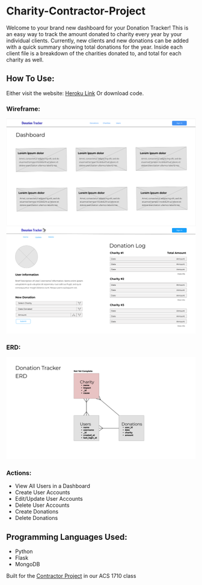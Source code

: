 # Charity-Contractor-Project
Welcome to your brand new dashboard for your Donation Tracker! This is an easy way to track the amount donated to charity every year by your individual clients. Currently, new clients and new donations can be added with a quick summary showing total donations for the year. Inside each client file is a breakdown of the charities donated to, and total for each charity as well. 

## How To Use:
Either visit the website: 
[Heroku Link](http://charity-tracker-arg.herokuapp.com/)
Or download code.

### Wireframe:
![Main Dashboard](INFO/maindashboard.png)
![User Page](INFO/userpage.png)

### ERD:

![ERD](INFO/erd.png)

### Actions:
- View All Users in a Dashboard
- Create User Accounts
- Edit/Update User Accounts
- Delete User Accounts
- Create Donations
- Delete Donations

## Programming Languages Used:
- Python
- Flask
- MongoDB

Built for the [Contractor Project](https://docs.google.com/document/d/1bjRtmABlX9Vcl3SNQ9_WZ9eggwOsETaw1efCFdg2uW8/edit) in our ACS 1710 class
